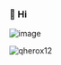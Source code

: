 ### 👋 Hi

![image](https://user-images.githubusercontent.com/93944142/196035315-bc0cb14d-b506-49e9-a842-6bcc46f79e7c.png)

<p align="left"> <img src="https://komarev.com/ghpvc/?username=qherox12&label=Profile%20views&color=0e75b6&style=flat" alt="qherox12" /> </p>
